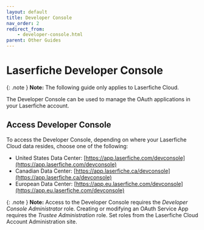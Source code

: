 ```yaml
---
layout: default
title: Developer Console
nav_order: 2
redirect_from:
    - developer-console.html
parent: Other Guides
---
```

<!--Copyright (c) Laserfiche.
Licensed under the MIT License. See LICENSE in the project root for license information.-->


# Laserfiche Developer Console

{: .note }
**Note:** The following guide only applies to Laserfiche Cloud.

The Developer Console can be used to manage the OAuth applications in your Laserfiche account.

## Access Developer Console

To access the Developer Console, depending on where your Laserfiche Cloud data resides, choose one of the following:

- United States Data Center: [https://app.laserfiche.com/devconsole](https://app.laserfiche.com/devconsole)
- Canadian Data Center: [https://app.laserfiche.ca/devconsole](https://app.laserfiche.ca/devconsole)
- European Data Center: [https://app.eu.laserfiche.com/devconsole](https://app.eu.laserfiche.com/devconsole)

{: .note }
**Note:** Access to the Developer Console requires the *Developer Console Administrator* role. Creating or modifying an OAuth Service App requires the *Trustee Administration* role. Set roles from the Laserfiche Cloud Account Administration site.